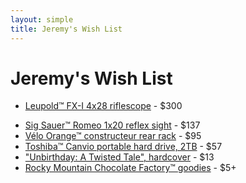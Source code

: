```yaml
---
layout: simple
title: Jeremy's Wish List
---
```


# Jeremy's Wish List

- [Leupold™ FX-I 4x28 riflescope](https://amazon.com/dp/B0009JG78Q) - $300
<!-- - [Burris™ 2x20 pistol scope, nickel](https://amazon.com/dp/B000X7CNMI) - $230 -->
- [Sig Sauer™ Romeo 1x20 reflex sight](https://amazon.com/dp/B07T9GK7SR) - $137
- [Vélo Orange™ constructeur rear rack](https://amazon.com/dp/B004JKERFG) - $95
- [Toshiba™ Canvio portable hard drive, 2TB](https://amazon.com/dp/B0BQX6NNVC) - $57
- ["Unbirthday: A Twisted Tale", hardcover](https://amazon.com/dp/product/1484781317) - $13
- [Rocky Mountain Chocolate Factory™ goodies](https://rmcf.cardfoundry.com/giftcards/card_details) - $5+
